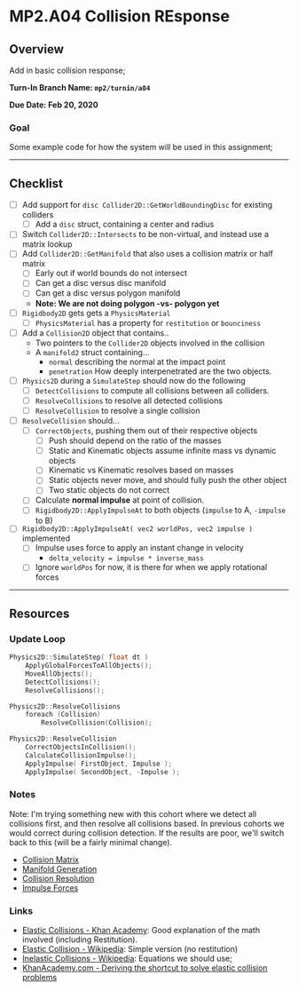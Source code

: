 MP2.A04 Collision REsponse
======

## Overview
Add in basic collision response; 

**Turn-In Branch Name: `mp2/turnin/a04`**

**Due Date: Feb 20, 2020**

### Goal 
Some example code for how the system will be used in this assignment;

------

## Checklist

- [ ] Add support for `disc Collider2D::GetWorldBoundingDisc` for existing colliders
	- [ ] Add a `disc` struct, containing a center and radius
- [ ] Switch `Collider2D::Intersects` to be non-virtual, and instead use a matrix lookup
- [ ] Add `Collider2D::GetManifold` that also uses a collision matrix or half matrix
    - [ ] Early out if world bounds do not intersect
    - [ ] Can get a disc versus disc manifold
    - [ ] Can get a disc versus polygon manifold
    - **Note: We are not doing polygon -vs- polygon yet**
- [ ] `Rigidbody2D` gets gets a `PhysicsMaterial`
    - [ ] `PhysicsMaterial` has a property for `restitution` or `bounciness`
- [ ] Add a `Collision2D` object that contains..
    - Two pointers to the `Collider2D` objects involved in the collision
    - A `manifold2` struct containing...
      - `normal` describing the normal at the impact point
      - `penetration` How deeply interpenetrated are the two objects.
- [ ] `Physics2D` during a `SimulateStep` should now do the following
    - [ ] `DetectCollisions` to compute all collisions between all colliders.
    - [ ] `ResolveCollisions` to resolve all detected collisions
    - [ ] `ResolveCollision` to resolve a single collision
- [ ] `ResolveCollision` should...
    - [ ] `CorrectObjects`, pushing them out of their respective objects
        - [ ] Push should depend on the ratio of the masses
        - [ ] Static and Kinematic objects assume infinite mass vs dynamic objects
        - [ ] Kinematic vs Kinematic resolves based on masses
        - [ ] Static objects never move, and should fully push the other object
        - [ ] Two static objects do not correct
    - [ ] Calculate **normal impulse** at point of collision. 
    - [ ] `Rigidbody2D::ApplyImpulseAt` to both objects (`impulse` to A, `-impulse` to B)
- [ ] `Rigidbody2D::ApplyImpulseAt( vec2 worldPos, vec2 impulse )` implemented
    - [ ] Impulse uses force to apply an instant change in velocity
        - `delta_velocity = impulse * inverse_mass`
    - [ ] Ignore `worldPos` for now, it is there for when we apply rotational forces
------

## Resources

### Update Loop

```cpp
Physics2D::SimulateStep( float dt ) 
	ApplyGlobalForcesToAllObjects();
	MoveAllObjects();
	DetectCollisions();
	ResolveCollisions();

Physics2D::ResolveCollisions
	foreach (Collision) 
		ResolveCollision(Collision); 

Physics2D::ResolveCollision
	CorrectObjectsInCollision();
	CalculateCollisionImpulse();
	ApplyImpulse( FirstObject, Impulse );
	ApplyImpulse( SecondObject, -Impulse ); 
```


### Notes
Note: I'm trying something new with this cohort where we detect all collisions first, 
and then resolve all collisions based.  In previous cohorts we would correct during collision detection.  If the results are poor, we'll switch back to this (will be a fairly minimal change).

- [Collision Matrix](./collisionmatrix.md)
- [Manifold Generation](./manifold.md)
- [Collision Resolution](./collision.md)
- [Impulse Forces](./impulses.md)


### Links
- [Elastic Collisions - Khan Academy](https://www.khanacademy.org/science/physics/linear-momentum/elastic-and-inelastic-collisions/a/what-are-elastic-and-inelastic-collisions):  Good explanation of the math involved (including Restitution). 
- [Elastic Collision - Wikipedia](https://en.wikipedia.org/wiki/Elastic_collision):  Simple version (no restitution)
- [Inelastic Collisions - Wikipedia](https://en.wikipedia.org/wiki/Inelastic_collision):  Equations we should use; 
- [KhanAcademy.com - Deriving the shortcut to solve elastic collision problems](https://www.khanacademy.org/science/physics/linear-momentum/elastic-and-inelastic-collisions/v/deriving-the-shortcut-to-solve-elastic-collision-problems) 
